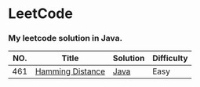 # LeetCode
### My leetcode solution in Java.

| NO. | Title | Solution | Difficulty |
| --- | --- | --- | --- |
| 461 | [Hamming Distance](https://leetcode.com/problems/hamming-distance/description/) | [Java](https://github.com/maoyunfei/LeetCode/blob/master/problems/src/HammingDistance/HammingDistance.java) | Easy |
